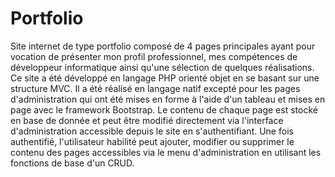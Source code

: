 # Portfolio
Site internet de type portfolio composé de 4 pages principales ayant pour vocation de présenter mon profil professionnel, mes compétences de développeur informatique ainsi qu'une sélection de quelques réalisations. Ce site a été développé en langage PHP orienté objet en se basant sur une structure MVC. Il a été réalisé en langage natif excepté pour les pages d'administration qui ont été mises en forme à l'aide d'un tableau et mises en page avec le framework Bootstrap. Le contenu de chaque page est stocké en base de donnée et peut être modifié directement via l'interface d'administration accessible depuis le site en s'authentifiant. Une fois authentifié, l'utilisateur habilité peut ajouter, modifier ou supprimer le contenu des pages accessibles via le menu d'administration en utilisant les fonctions de base d'un CRUD.
